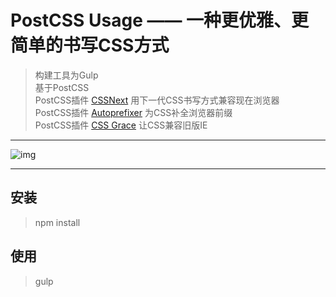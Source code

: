 # PostCSS Usage —— 一种更优雅、更简单的书写CSS方式

> 构建工具为Gulp    
> 基于PostCSS    
> PostCSS插件 [CSSNext](https://github.com/cssnext/cssnext) 用下一代CSS书写方式兼容现在浏览器    
> PostCSS插件 [Autoprefixer](https://github.com/postcss/autoprefixer) 为CSS补全浏览器前缀    
> PostCSS插件 [CSS Grace](https://github.com/cssdream/cssgrace) 让CSS兼容旧版IE     

---

![img](https://coding.net/u/givebest/p/postcss-usage/git/raw/master/src/img/csspost.png "postcss")

---

## 安装

> npm install	

## 使用

> gulp




	